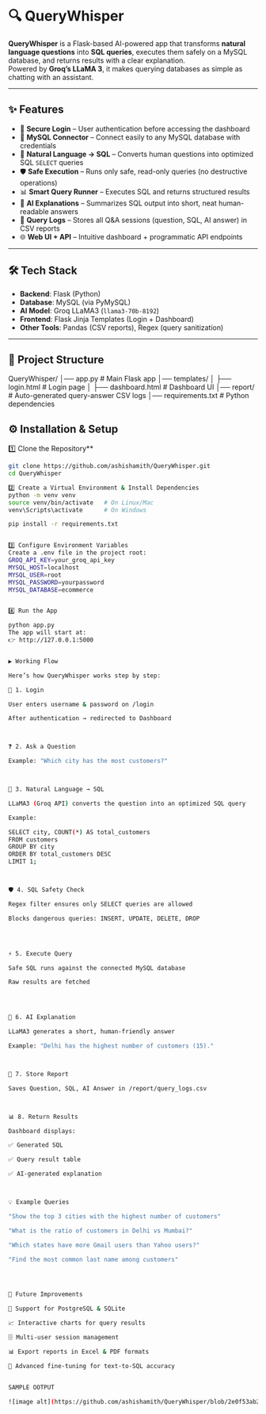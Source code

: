 # 🔍 QueryWhisper

**QueryWhisper** is a Flask-based AI-powered app that transforms **natural language questions** into **SQL queries**, executes them safely on a MySQL database, and returns results with a clear explanation.  
Powered by **Groq’s LLaMA 3**, it makes querying databases as simple as chatting with an assistant.  

---

## ✨ Features
- 🔑 **Secure Login** – User authentication before accessing the dashboard  
- 🔌 **MySQL Connector** – Connect easily to any MySQL database with credentials  
- 🧠 **Natural Language → SQL** – Converts human questions into optimized SQL `SELECT` queries  
- 🛡️ **Safe Execution** – Runs only safe, read-only queries (no destructive operations)  
- 📊 **Smart Query Runner** – Executes SQL and returns structured results  
- 🤖 **AI Explanations** – Summarizes SQL output into short, neat human-readable answers  
- 📂 **Query Logs** – Stores all Q&A sessions (question, SQL, AI answer) in CSV reports  
- 🌐 **Web UI + API** – Intuitive dashboard + programmatic API endpoints  

---

## 🛠️ Tech Stack
- **Backend**: Flask (Python)  
- **Database**: MySQL (via PyMySQL)  
- **AI Model**: Groq LLaMA3 (`llama3-70b-8192`)  
- **Frontend**: Flask Jinja Templates (Login + Dashboard)  
- **Other Tools**: Pandas (CSV reports), Regex (query sanitization)  

---

## 📂 Project Structure
QueryWhisper/
│── app.py # Main Flask app
│── templates/
│ ├── login.html # Login page
│ ├── dashboard.html # Dashboard UI
│── report/ # Auto-generated query-answer CSV logs
│── requirements.txt # Python dependencies

## ⚙️ **Installation & Setup**

1️⃣ Clone the Repository**
```bash
git clone https://github.com/ashishamith/QueryWhisper.git
cd QueryWhisper

2️⃣ Create a Virtual Environment & Install Dependencies
python -m venv venv
source venv/bin/activate   # On Linux/Mac
venv\Scripts\activate      # On Windows

pip install -r requirements.txt


3️⃣ Configure Environment Variables
Create a .env file in the project root:
GROQ_API_KEY=your_groq_api_key
MYSQL_HOST=localhost
MYSQL_USER=root
MYSQL_PASSWORD=yourpassword
MYSQL_DATABASE=ecommerce


4️⃣ Run the App

python app.py
The app will start at:
👉 http://127.0.0.1:5000


▶️ Working Flow

Here’s how QueryWhisper works step by step:

🔑 1. Login

User enters username & password on /login

After authentication → redirected to Dashboard



❓ 2. Ask a Question

Example: "Which city has the most customers?"



🧠 3. Natural Language → SQL

LLaMA3 (Groq API) converts the question into an optimized SQL query

Example:

SELECT city, COUNT(*) AS total_customers
FROM customers
GROUP BY city
ORDER BY total_customers DESC
LIMIT 1;



🛡️ 4. SQL Safety Check

Regex filter ensures only SELECT queries are allowed

Blocks dangerous queries: INSERT, UPDATE, DELETE, DROP




⚡ 5. Execute Query

Safe SQL runs against the connected MySQL database

Raw results are fetched




🤖 6. AI Explanation

LLaMA3 generates a short, human-friendly answer

Example: "Delhi has the highest number of customers (15)."



📂 7. Store Report

Saves Question, SQL, AI Answer in /report/query_logs.csv



📊 8. Return Results

Dashboard displays:

✅ Generated SQL

✅ Query result table

✅ AI-generated explanation



💡 Example Queries

"Show the top 3 cities with the highest number of customers"

"What is the ratio of customers in Delhi vs Mumbai?"

"Which states have more Gmail users than Yahoo users?"

"Find the most common last name among customers"




🚀 Future Improvements

🔗 Support for PostgreSQL & SQLite

📈 Interactive charts for query results

🗄️ Multi-user session management

📊 Export reports in Excel & PDF formats

🎯 Advanced fine-tuning for text-to-SQL accuracy


SAMPLE OOTPUT

![image alt](https://github.com/ashishamith/QueryWhisper/blob/2e0f53ab230e2e41c54968e6056d8793660c27a4/Manual%20Vs%20AI.pdf) 



















